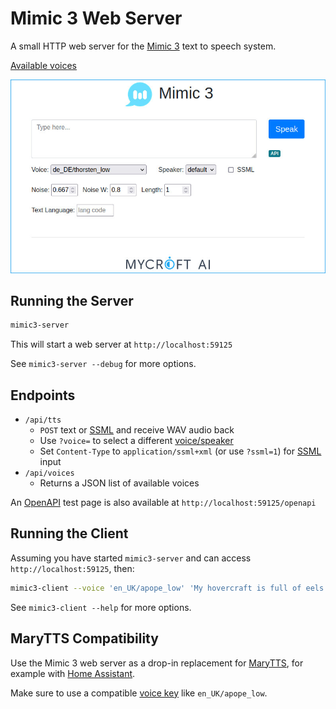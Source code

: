 # Mimic 3 Web Server

A small HTTP web server for the [Mimic 3](https://github.com/MycroftAI/mimic3) text to speech system.

[Available voices](https://github.com/MycroftAI/mimic3-voices)

![screenshot of web interface](img/server_screenshot.jpg)


## Running the Server

``` sh
mimic3-server
```

This will start a web server at `http://localhost:59125`

See `mimic3-server --debug` for more options.


## Endpoints

* `/api/tts`
    * `POST` text or [SSML](#ssml) and receive WAV audio back
    * Use `?voice=` to select a different [voice/speaker](#voice-keys)
    * Set `Content-Type` to `application/ssml+xml` (or use `?ssml=1`) for [SSML](#ssml) input
* `/api/voices`
    * Returns a JSON list of available voices

An [OpenAPI](https://www.openapis.org/) test page is also available at `http://localhost:59125/openapi`


## Running the Client

Assuming you have started `mimic3-server` and can access `http://localhost:59125`, then:

``` sh
mimic3-client --voice 'en_UK/apope_low' 'My hovercraft is full of eels.' > hovercraft_eels.wav
```

See `mimic3-client --help` for more options.


## MaryTTS Compatibility

Use the Mimic 3 web server as a drop-in replacement for [MaryTTS](http://mary.dfki.de/), for example with [Home Assistant](https://www.home-assistant.io/integrations/marytts/).

Make sure to use a compatible [voice key](#voice-keys) like `en_UK/apope_low`.
